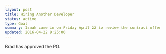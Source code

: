```yaml
---
layout: post
title: Hiring Another Developer
status: active
type: Goal
summary: Isaak came in on Friday April 22 to review the contract offer with Bridget.
updated: 2016-04-22 9:25:00
---
```


Brad has approved the PO.
